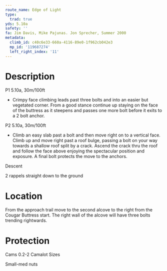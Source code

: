```yaml
---
route_name: Edge of Light
type:
  trad: true
yds: 5.10a
safety: ''
fa: Jim Davis, Mike Pajunas. Jon Sprecher, Summer 2000
metadata:
  climb_id: c40c6e33-660a-4116-89e0-1f962cb042e3
  mp_id: '119687274'
  left_right_index: '11'
---
```

# Description
P1 5.10a, 30m/100ft

- Crimpy face climbing leads past three bolts and into an easier but vegetated corner. From a good stance continue up staying on the face of the buttress as it steepens and passes one more bolt before it exits to a 2 bolt anchor.

P2 5.10a, 30m/100ft

- Climb an easy slab past a bolt and then move right on to a vertical face. Climb up and move right past a roof bulge, passing a bolt on your way towards a shallow roof split by a crack. Ascend the crack thru the roof and follow the face above enjoying the spectacular position and exposure. A final bolt protects the move to the anchors.

Descent

2 rappels straight down to the ground

# Location
From the approach trail move to the second alcove to the right from the Cougar Buttress start. The right wall of the alcove will have three bolts trending rightwards.

# Protection
Cams 0.2-2 Camalot Sizes

Small-med nuts
